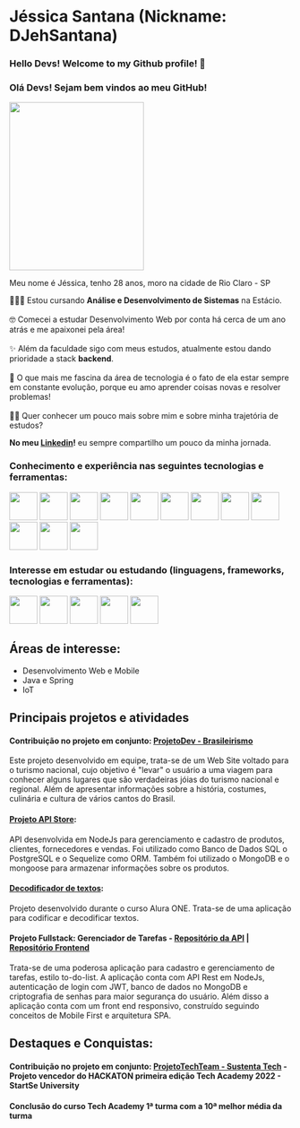 # Jéssica Santana (Nickname: DJehSantana)

### Hello Devs! Welcome to my Github profile! 👋
### Olá Devs! Sejam bem vindos ao meu GitHub!

<img src="https://user-images.githubusercontent.com/105378159/188499646-ec33930d-eaf9-4d06-8466-334ba6a12676.png" width="240px" height="300px"/>

Meu nome é Jéssica, tenho 28 anos, moro na cidade de Rio Claro - SP

👩🏻‍💻 Estou cursando **Análise e Desenvolvimento de Sistemas** na Estácio. <br><br>
🤓 Comecei a estudar Desenvolvimento Web por conta há cerca de um ano atrás e me apaixonei pela área! <br><br>
✨ Além da faculdade sigo com meus estudos, atualmente estou dando prioridade a stack **backend**.<br><br>
🚀 O que mais me fascina da área de tecnologia é o fato de ela estar sempre em constante evolução, porque eu amo aprender coisas novas e resolver problemas!<br><br>
👋🏻 Quer conhecer um pouco mais sobre mim e sobre minha trajetória de estudos?

**No meu [Linkedin](https://www.linkedin.com/in/jessica-santana-b78955244/)!** eu sempre compartilho um pouco da minha jornada.


### Conhecimento e experiência nas seguintes tecnologias e ferramentas:
<div>
 <img src="https://cdn.jsdelivr.net/gh/devicons/devicon/icons/git/git-original.svg" width="50px" height="50px" /> 
<img src="https://user-images.githubusercontent.com/105378159/188524475-83652b5c-76fa-444e-8c10-faed1d113d7b.png" width="50px" height="50px" /> 
<img src="https://cdn.jsdelivr.net/gh/devicons/devicon/icons/html5/html5-original.svg" width="50px" height="50px"/> 
<img src="https://cdn.jsdelivr.net/gh/devicons/devicon/icons/postgresql/postgresql-plain-wordmark.svg" width="50px" height="50px" />
<img src="https://cdn.jsdelivr.net/gh/devicons/devicon/icons/css3/css3-original.svg" width="50px" height="50px" />
 <img src="https://cdn.jsdelivr.net/gh/devicons/devicon/icons/javascript/javascript-original.svg" width="50px" height="50px"/>
 <img src="https://cdn.jsdelivr.net/gh/devicons/devicon/icons/nodejs/nodejs-original.svg" width="50px" height="50px"/>
<img src="https://cdn.jsdelivr.net/gh/devicons/devicon/icons/typescript/typescript-original.svg" width="50px" height="50px" />
 <img src="https://cdn.jsdelivr.net/gh/devicons/devicon/icons/react/react-original-wordmark.svg" width="50px" height="50px" /> 
<img src="https://cdn.jsdelivr.net/gh/devicons/devicon/icons/vscode/vscode-original.svg" width="50px" height="50px" /> 
<img src="https://cdn.jsdelivr.net/gh/devicons/devicon/icons/mongodb/mongodb-plain-wordmark.svg" width="50px" height="50px" />
 <img src="https://cdn.jsdelivr.net/gh/devicons/devicon/icons/mysql/mysql-original-wordmark.svg" width="50px" height="50px" /> 

### Interesse em estudar ou estudando (linguagens, frameworks, tecnologias e ferramentas):
<div>
<img src="https://cdn.jsdelivr.net/gh/devicons/devicon/icons/ruby/ruby-plain-wordmark.svg" width="50px" height="50px" /> 
<img src="https://cdn.jsdelivr.net/gh/devicons/devicon/icons/flutter/flutter-original.svg" width="50px" height="50px" />
<img src="https://cdn.jsdelivr.net/gh/devicons/devicon/icons/kotlin/kotlin-plain-wordmark.svg" width="50px" height="50px" /> 
<img src="https://cdn.jsdelivr.net/gh/devicons/devicon/icons/docker/docker-plain-wordmark.svg" width="50px" height="50px" />
<img src="https://cdn.jsdelivr.net/gh/devicons/devicon/icons/java/java-original.svg" width="50px" height="50px" /> 
                     
</div>

## Áreas de interesse:
  - Desenvolvimento Web e Mobile
  - Java e Spring
  - IoT

## Principais projetos e atividades
#### Contribuição no projeto em conjunto: **[ProjetoDev - Brasileirismo](https://matheusxavierr.github.io/ProjetoDev/)**
Este projeto desenvolvido em equipe, trata-se de um Web Site voltado para o turismo nacional, cujo objetivo é "levar" o usuário a uma viagem para conhecer alguns lugares que são verdadeiras jóias do turismo nacional e regional.
Além de apresentar informações sobre a história, costumes, culinária e cultura de vários cantos do Brasil. 

#### [Projeto API Store](https://github.com/DJehSantana/projeto-store-api-xp):
API desenvolvida em NodeJs para gerenciamento e cadastro de produtos, clientes, fornecedores e vendas. 
Foi utilizado como Banco de Dados SQL o PostgreSQL e o Sequelize como ORM. Também foi utilizado o MongoDB e o mongoose para armazenar informações sobre os produtos. 

#### [Decodificador de textos](https://github.com/DJehSantana/desafio-criptografia-one):
Projeto desenvolvido durante o curso Alura ONE. Trata-se de uma aplicação para codificar e decodificar textos.

#### Projeto Fullstack: Gerenciador de Tarefas - [Repositório da API](https://github.com/DJehSantana/GerenciadorTarefas) | [Repositório Frontend](https://github.com/DJehSantana/GerenciadorTarefasReact)
Trata-se de uma poderosa aplicação para cadastro e gerenciamento de tarefas, estilo to-do-list. A aplicação conta com API Rest em NodeJs, autenticação de login com JWT, banco de dados no MongoDB e criptografia de senhas para maior segurança do usuário.
Além disso a aplicação conta com um front end responsivo, construído seguindo conceitos de Mobile First e arquitetura SPA.

## Destaques e Conquistas:
#### Contribuição no projeto em conjunto: **[ProjetoTechTeam - Sustenta Tech](https://wellpt.github.io/TechTeamProject/) - Projeto vencedor do **HACKATON** primeira edição Tech Academy 2022 - StartSe University**
#### Conclusão do curso Tech Academy 1ª turma com a 10ª melhor média da turma

  
          
          
          
          
          
          
          
          
           
           




